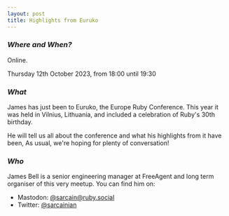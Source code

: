 ```yaml
---
layout: post
title: Highlights from Euruko
---
```


### *Where and When?*

Online.

Thursday 12th October 2023, from 18:00 until 19:30

### *What*

James has just been to Euruko, the Europe Ruby Conference. This year it 
was held in Vilnius, Lithuania, and included a celebration of Ruby's 30th 
birthday.

He will tell us all about the conference and what his highlights from it 
have been, As usual, we're hoping for plenty of conversation!

### *Who*

James Bell is a senior engineering manager at FreeAgent and long term 
organiser of this very meetup. You can find him on:

* Mastodon: [@sarcain@ruby.social](https://ruby.social/@sarcain)
* Twitter: [@sarcainian](https://twitter.com/sarcainian)
